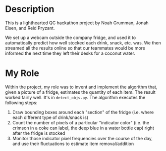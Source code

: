 # Description

This is a lighthearted QC hackathon project by Noah Grumman, Jonah Eisen, and Reid Pryzant.

We set up a webcam outside the company fridge, and used it to automatically predict how well stocked each drink, snack, etc. was. We then streamed all the results online so that our teammates would be more informed the next time they left their desks for a coconut water. 

# My Role

Within the project, my role was to invent and implement the algorithm that, given a picture of a fridge, estimates the quantity of each item. The result worked fairly well. It's in `detect_objs.py`. The algorithm executes the following steps:

1. Draw bounding boxes around each "section" of the fridge (i.e. where each different type of drink/snack is)
2. Count the number of pixels of a particular "indicator color" (i.e. the crimson in a coke can label, the deep blue in a water bottle cap) right after the fridge is stocked
3. Monitor those indicator pixel frequencies over the course of the day, and use their fluctuations to estimate item removal/addition
